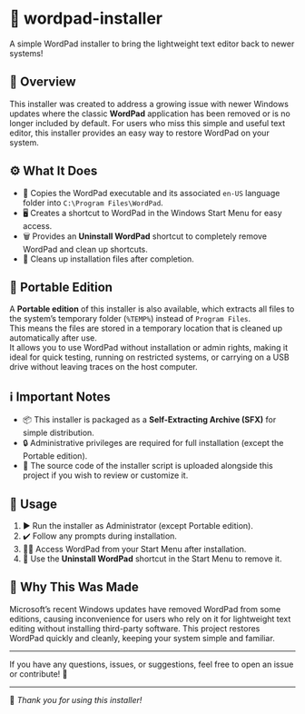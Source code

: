 # 📝 wordpad-installer
A simple WordPad installer to bring the lightweight text editor back to newer systems!

## 🚀 Overview

This installer was created to address a growing issue with newer Windows updates where the classic **WordPad** application has been removed or is no longer included by default. For users who miss this simple and useful text editor, this installer provides an easy way to restore WordPad on your system.

## ⚙️ What It Does

- 📂 Copies the WordPad executable and its associated `en-US` language folder into `C:\Program Files\WordPad`.
- 🖥️ Creates a shortcut to WordPad in the Windows Start Menu for easy access.
- 🗑️ Provides an **Uninstall WordPad** shortcut to completely remove WordPad and clean up shortcuts.
- 🧹 Cleans up installation files after completion.

## 🧳 Portable Edition

A **Portable edition** of this installer is also available, which extracts all files to the system’s temporary folder (`%TEMP%`) instead of `Program Files`.  
This means the files are stored in a temporary location that is cleaned up automatically after use.  
It allows you to use WordPad without installation or admin rights, making it ideal for quick testing, running on restricted systems, or carrying on a USB drive without leaving traces on the host computer.

## ℹ️ Important Notes

- 📦 This installer is packaged as a **Self-Extracting Archive (SFX)** for simple distribution.
- 🔒 Administrative privileges are required for full installation (except the Portable edition).
- 📜 The source code of the installer script is uploaded alongside this project if you wish to review or customize it.

## 🎯 Usage

1. ▶️ Run the installer as Administrator (except Portable edition).
2. ✔️ Follow any prompts during installation.
3. 🏃‍♂️ Access WordPad from your Start Menu after installation.
4. 🧹 Use the **Uninstall WordPad** shortcut in the Start Menu to remove it.

## 🤔 Why This Was Made

Microsoft’s recent Windows updates have removed WordPad from some editions, causing inconvenience for users who rely on it for lightweight text editing without installing third-party software. This project restores WordPad quickly and cleanly, keeping your system simple and familiar.

---

If you have any questions, issues, or suggestions, feel free to open an issue or contribute! 💬

---

🙏 *Thank you for using this installer!*
